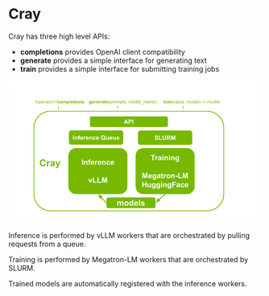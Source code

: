 # Cray

Cray has three high level APIs:

* **completions** provides OpenAI client compatibility
* **generate** provides a simple interface for generating text
* **train** provides a simple interface for submitting training jobs

![Cray overview](assets/cray-arch.png)


Inference is performed by vLLM workers that are orchestrated by pulling requests from a queue.

Training is performed by Megatron-LM workers that are orchestrated by SLURM.

Trained models are automatically registered with the inference workers.

